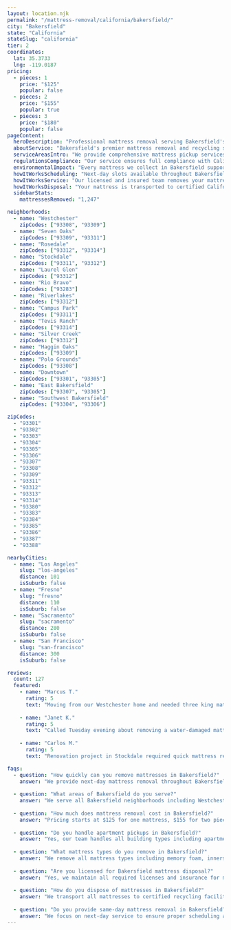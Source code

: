 ```yaml
---
layout: location.njk
permalink: "/mattress-removal/california/bakersfield/"
city: "Bakersfield"
state: "California"
stateSlug: "california"
tier: 2
coordinates:
  lat: 35.3733
  lng: -119.0187
pricing:
  - pieces: 1
    price: "$125"
    popular: false
  - pieces: 2
    price: "$155"
    popular: true
  - pieces: 3
    price: "$180"
    popular: false
pageContent:
  heroDescription: "Professional mattress removal serving Bakersfield's 15+ neighborhoods. Next-day service  Licensed disposal with full Kern County compliance and environmental responsibility."
  aboutService: "Bakersfield's premier mattress removal and recycling service, serving California's Central Valley with professional expertise in Kern County's unique disposal requirements. From downtown's historic neighborhoods to Westchester's newer developments, we provide expert mattress pickup throughout 15+ neighborhoods in the greater Bakersfield area, ensuring 90% of materials are recycled responsibly while maintaining full compliance with county regulations. Our Bakersfield team specializes in navigating Central Valley challenges, from agricultural area logistics to suburban ranch home access. We work with certified California recycling facilities to ensure your old mattress supports the state's circular economy initiatives while meeting Kern County's waste management standards."
  serviceAreasIntro: "We provide comprehensive mattress pickup services throughout the greater Bakersfield area, covering all major neighborhoods from downtown to suburban developments:"
  regulationsCompliance: "Our service ensures full compliance with California's Used Mattress Recycling Act and Kern County waste regulations. Under California law, mattresses cannot be disposed of in regular dumpsters without proper authorization, and violators may face fines. We handle all required preparation steps, coordinate with approved disposal sites, and provide documentation for your records. Kern County offers bulky waste collection events and curbside pickup programs - we work directly with these municipal services and certified recycling facilities to ensure legal and environmentally responsible disposal."
  environmentalImpact: "Every mattress we collect in Bakersfield supports California's mattress recycling stewardship program and environmental leadership. Through partnerships with certified recycling facilities, we've diverted thousands of mattresses from Central Valley landfills. Materials recovered include steel springs, foam, cotton, and wood - all processed according to state standards to support California's sustainability goals while keeping waste out of Kern County landfills."
  howItWorksScheduling: "Next-day slots available throughout Bakersfield. We'll confirm via text and coordinate access for ranch-style homes and multi-level properties."
  howItWorksService: "Our licensed and insured team removes your mattress from anywhere on your property, handles all county-required preparation, and navigates Bakersfield's suburban layout and Central Valley logistics."
  howItWorksDisposal: "Your mattress is transported to certified California recycling facilities for responsible material recovery and environmental compliance."
  sidebarStats:
    mattressesRemoved: "1,247"

neighborhoods:
  - name: "Westchester"
    zipCodes: ["93308", "93309"]
  - name: "Seven Oaks"
    zipCodes: ["93309", "93311"]
  - name: "Rosedale"
    zipCodes: ["93312", "93314"]
  - name: "Stockdale"
    zipCodes: ["93311", "93312"]
  - name: "Laurel Glen"
    zipCodes: ["93312"]
  - name: "Rio Bravo"
    zipCodes: ["93283"]
  - name: "Riverlakes"
    zipCodes: ["93312"]
  - name: "Campus Park"
    zipCodes: ["93311"]
  - name: "Tevis Ranch"
    zipCodes: ["93314"]
  - name: "Silver Creek"
    zipCodes: ["93312"]
  - name: "Haggin Oaks"
    zipCodes: ["93309"]
  - name: "Polo Grounds"
    zipCodes: ["93308"]
  - name: "Downtown"
    zipCodes: ["93301", "93305"]
  - name: "East Bakersfield"
    zipCodes: ["93307", "93305"]
  - name: "Southwest Bakersfield"
    zipCodes: ["93304", "93306"]

zipCodes:
  - "93301"
  - "93302"
  - "93303"
  - "93304"
  - "93305"
  - "93306"
  - "93307"
  - "93308"
  - "93309"
  - "93311"
  - "93312"
  - "93313"
  - "93314"
  - "93380"
  - "93383"
  - "93384"
  - "93385"
  - "93386"
  - "93387"
  - "93388"

nearbyCities:
  - name: "Los Angeles"
    slug: "los-angeles"  
    distance: 101
    isSuburb: false
  - name: "Fresno"
    slug: "fresno"
    distance: 110
    isSuburb: false
  - name: "Sacramento"
    slug: "sacramento"
    distance: 280
    isSuburb: false
  - name: "San Francisco"
    slug: "san-francisco"
    distance: 300
    isSuburb: false

reviews:
  count: 127
  featured:
    - name: "Marcus T."
      rating: 5
      text: "Moving from our Westchester home and needed three king mattresses gone fast. Team showed up exactly when promised, handled the narrow hallway perfectly, and had everything loaded in under 20 minutes. Price was exactly what they quoted - no surprises."
      
    - name: "Janet K."
      rating: 5
      text: "Called Tuesday evening about removing a water-damaged mattress from our Seven Oaks apartment. They squeezed us in for Wednesday pickup, dealt with the elevator coordination, and even helped protect the flooring. Professional crew that really knows Bakersfield."
      
    - name: "Carlos M."
      rating: 5
      text: "Renovation project in Stockdale required quick mattress removal from master bedroom. They navigated our construction zone without any issues, worked around the contractors' schedule, and had everything cleared before lunch. Worth every dollar for the convenience."

faqs:
  - question: "How quickly can you remove mattresses in Bakersfield?"
    answer: "We provide next-day mattress removal throughout Bakersfield and Kern County. Schedule online or call 720-263-6094 by evening for pickup the following day."
    
  - question: "What areas of Bakersfield do you serve?"
    answer: "We serve all Bakersfield neighborhoods including Westchester, Seven Oaks, Rosedale, Stockdale, downtown, and surrounding communities throughout Kern County."
    
  - question: "How much does mattress removal cost in Bakersfield?"
    answer: "Pricing starts at $125 for one mattress, $155 for two pieces, and $180 for three items. This covers pickup, transportation, and proper disposal at certified facilities."
    
  - question: "Do you handle apartment pickups in Bakersfield?"
    answer: "Yes, our team handles all building types including apartments near CSUB, condos in newer developments, and ranch homes throughout Bakersfield's suburban areas."
    
  - question: "What mattress types do you remove in Bakersfield?"
    answer: "We remove all mattress types including memory foam, innerspring, hybrid, and specialty sizes. Box springs and bed frames are included in our service."
    
  - question: "Are you licensed for Bakersfield mattress disposal?"
    answer: "Yes, we maintain all required licenses and insurance for mattress removal in Kern County and coordinate with local waste management requirements."
    
  - question: "How do you dispose of mattresses in Bakersfield?"
    answer: "We transport all mattresses to certified recycling facilities where components are separated and processed according to California's environmental regulations, keeping items out of local landfills."
    
  - question: "Do you provide same-day mattress removal in Bakersfield?"
    answer: "We focus on next-day service to ensure proper scheduling and coordination. This allows us to provide reliable timing while maintaining our quality standards throughout Bakersfield."
---
```

